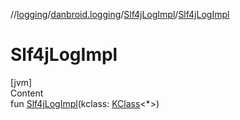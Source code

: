 //[logging](../../../index.md)/[danbroid.logging](../index.md)/[Slf4jLogImpl](index.md)/[Slf4jLogImpl](-slf4j-log-impl.md)



# Slf4jLogImpl  
[jvm]  
Content  
fun [Slf4jLogImpl](-slf4j-log-impl.md)(kclass: [KClass](https://kotlinlang.org/api/latest/jvm/stdlib/kotlin.reflect/-k-class/index.html)<*>)  



